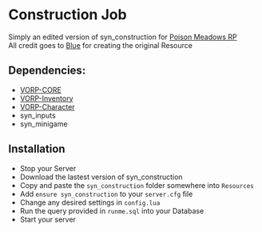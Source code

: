 # Construction Job
Simply an edited version of syn_construction for [Poison Meadows RP](https://discord.gg/JcPXMkqrh6)  
All credit goes to [Blue](https://github.com/kamelzarandah) for creating the original Resource

## Dependencies:
- [VORP-CORE](https://github.com/VORPCORE/VORP-Core)
- [VORP-Inventory](https://github.com/VORPCORE/VORP-Inventory)
- [VORP-Character](https://github.com/VORPCORE/VORP-Character)
- syn_inputs
- syn_minigame

## Installation
- Stop your Server
- Download the lastest version of syn_construction
- Copy and paste the `syn_construction` folder somewhere into `Resources`
- Add `ensure syn_construction` to your `server.cfg` file
- Change any desired settings in `config.lua`
- Run the query provided in `runme.sql` into your Database
- Start your server
